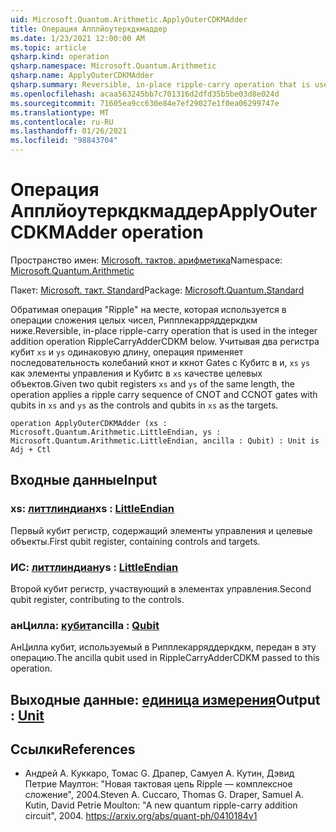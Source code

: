 ```yaml
---
uid: Microsoft.Quantum.Arithmetic.ApplyOuterCDKMAdder
title: Операция Апплйоутеркдкмаддер
ms.date: 1/23/2021 12:00:00 AM
ms.topic: article
qsharp.kind: operation
qsharp.namespace: Microsoft.Quantum.Arithmetic
qsharp.name: ApplyOuterCDKMAdder
qsharp.summary: Reversible, in-place ripple-carry operation that is used in the integer addition operation RippleCarryAdderCDKM below. Given two qubit registers `xs` and `ys` of the same length, the operation applies a ripple carry sequence of CNOT and CCNOT gates with qubits in `xs` and `ys` as the controls and qubits in `xs` as the targets.
ms.openlocfilehash: acaa563245bb7c701316d2dfd35b5be03d8e024d
ms.sourcegitcommit: 71605ea9cc630e84e7ef29027e1f0ea06299747e
ms.translationtype: MT
ms.contentlocale: ru-RU
ms.lasthandoff: 01/26/2021
ms.locfileid: "98843704"
---
```

# <a name="applyoutercdkmadder-operation"></a><span data-ttu-id="735e3-102">Операция Апплйоутеркдкмаддер</span><span class="sxs-lookup"><span data-stu-id="735e3-102">ApplyOuterCDKMAdder operation</span></span>

<span data-ttu-id="735e3-103">Пространство имен: [Microsoft. тактов. арифметика](xref:Microsoft.Quantum.Arithmetic)</span><span class="sxs-lookup"><span data-stu-id="735e3-103">Namespace: [Microsoft.Quantum.Arithmetic](xref:Microsoft.Quantum.Arithmetic)</span></span>

<span data-ttu-id="735e3-104">Пакет: [Microsoft. такт. Standard](https://nuget.org/packages/Microsoft.Quantum.Standard)</span><span class="sxs-lookup"><span data-stu-id="735e3-104">Package: [Microsoft.Quantum.Standard](https://nuget.org/packages/Microsoft.Quantum.Standard)</span></span>


<span data-ttu-id="735e3-105">Обратимая операция "Ripple" на месте, которая используется в операции сложения целых чисел, Рипплекарряддеркдкм ниже.</span><span class="sxs-lookup"><span data-stu-id="735e3-105">Reversible, in-place ripple-carry operation that is used in the integer addition operation RippleCarryAdderCDKM below.</span></span>
<span data-ttu-id="735e3-106">Учитывая два регистра кубит `xs` и `ys` одинаковую длину, операция применяет последовательность колебаний кнот и ккнот Gates с Кубитс в и, `xs` `ys` как элементы управления и Кубитс в `xs` качестве целевых объектов.</span><span class="sxs-lookup"><span data-stu-id="735e3-106">Given two qubit registers `xs` and `ys` of the same length, the operation applies a ripple carry sequence of CNOT and CCNOT gates with qubits in `xs` and `ys` as the controls and qubits in `xs` as the targets.</span></span>

```qsharp
operation ApplyOuterCDKMAdder (xs : Microsoft.Quantum.Arithmetic.LittleEndian, ys : Microsoft.Quantum.Arithmetic.LittleEndian, ancilla : Qubit) : Unit is Adj + Ctl
```


## <a name="input"></a><span data-ttu-id="735e3-107">Входные данные</span><span class="sxs-lookup"><span data-stu-id="735e3-107">Input</span></span>

### <a name="xs--littleendian"></a><span data-ttu-id="735e3-108">xs: [литтлиндиан](xref:Microsoft.Quantum.Arithmetic.LittleEndian)</span><span class="sxs-lookup"><span data-stu-id="735e3-108">xs : [LittleEndian](xref:Microsoft.Quantum.Arithmetic.LittleEndian)</span></span>

<span data-ttu-id="735e3-109">Первый кубит регистр, содержащий элементы управления и целевые объекты.</span><span class="sxs-lookup"><span data-stu-id="735e3-109">First qubit register, containing controls and targets.</span></span>


### <a name="ys--littleendian"></a><span data-ttu-id="735e3-110">ИС: [литтлиндиан](xref:Microsoft.Quantum.Arithmetic.LittleEndian)</span><span class="sxs-lookup"><span data-stu-id="735e3-110">ys : [LittleEndian](xref:Microsoft.Quantum.Arithmetic.LittleEndian)</span></span>

<span data-ttu-id="735e3-111">Второй кубит регистр, участвующий в элементах управления.</span><span class="sxs-lookup"><span data-stu-id="735e3-111">Second qubit register, contributing to the controls.</span></span>


### <a name="ancilla--qubit"></a><span data-ttu-id="735e3-112">анЦилла: [кубит](xref:microsoft.quantum.lang-ref.qubit)</span><span class="sxs-lookup"><span data-stu-id="735e3-112">ancilla : [Qubit](xref:microsoft.quantum.lang-ref.qubit)</span></span>

<span data-ttu-id="735e3-113">АнЦилла кубит, используемый в Рипплекарряддеркдкм, передан в эту операцию.</span><span class="sxs-lookup"><span data-stu-id="735e3-113">The ancilla qubit used in RippleCarryAdderCDKM passed to this operation.</span></span>



## <a name="output--unit"></a><span data-ttu-id="735e3-114">Выходные данные: [единица измерения](xref:microsoft.quantum.lang-ref.unit)</span><span class="sxs-lookup"><span data-stu-id="735e3-114">Output : [Unit](xref:microsoft.quantum.lang-ref.unit)</span></span>



## <a name="references"></a><span data-ttu-id="735e3-115">Ссылки</span><span class="sxs-lookup"><span data-stu-id="735e3-115">References</span></span>

- <span data-ttu-id="735e3-116">Андрей A. Куккаро, Томас G. Драпер, Самуел A. Кутин, Дэвид Петрие Маултон: "Новая тактовая цепь Ripple — комплексное сложение", 2004.</span><span class="sxs-lookup"><span data-stu-id="735e3-116">Steven A. Cuccaro, Thomas G. Draper, Samuel A. Kutin, David Petrie Moulton: "A new quantum ripple-carry addition circuit", 2004.</span></span>
  https://arxiv.org/abs/quant-ph/0410184v1